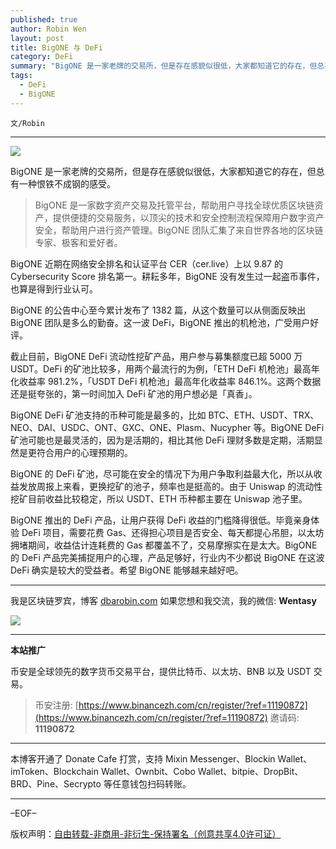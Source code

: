 ```yaml
---
published: true
author: Robin Wen
layout: post
title: BigONE 与 DeFi
category: DeFi
summary: "BigONE 是一家老牌的交易所，但是存在感貌似很低，大家都知道它的存在，但总有一种恨铁不成钢的感受。BigONE 推出的 DeFi 产品，让用户获得 DeFi 收益的门槛降得很低。毕竟亲身体验 DeFi 项目，需要花费 Gas、还得担心项目是否安全、每天都提心吊胆，以太坊拥堵期间，收益估计连耗费的 Gas 都覆盖不了，交易摩擦实在是太大。BigONE 的 DeFi 产品完美捕捉用户的心理，产品足够好，行业内不少都说 BigONE 在这波 DeFi 确实是较大的受益者。希望 BigONE 能够越来越好吧。"
tags:
  - DeFi
  - BigONE
---
```


`文/Robin`

***

![](https://cdn.dbarobin.com/4a1mk13.png)

BigONE 是一家老牌的交易所，但是存在感貌似很低，大家都知道它的存在，但总有一种恨铁不成钢的感受。

> BigONE 是一家数字资产交易及托管平台，帮助用户寻找全球优质区块链资产，提供便捷的交易服务，以顶尖的技术和安全控制流程保障用户数字资产安全，帮助用户进行资产管理。BigONE 团队汇集了来自世界各地的区块链专家、极客和爱好者。

BigONE 近期在网络安全排名和认证平台 CER（cer.live）上以 9.87 的 Cybersecurity Score 排名第一。耕耘多年，BigONE 没有发生过一起盗币事件，也算是得到行业认可。

BigONE 的公告中心至今累计发布了 1382 篇，从这个数量可以从侧面反映出 BigONE 团队是多么的勤奋。这一波 DeFi，BigONE 推出的机枪池，广受用户好评。

截止目前，BigONE DeFi 流动性挖矿产品，用户参与募集额度已超 5000 万 USDT。DeFi 的矿池比较多，用两个最流行的为例，「ETH DeFi 机枪池」最高年化收益率 981.2%，「USDT DeFi 机枪池」最高年化收益率 846.1%。这两个数据还是挺夸张的，第一时间加入 DeFi 矿池的用户想必是「真香」。

BigONE DeFi 矿池支持的币种可能是最多的，比如 BTC、ETH、USDT、TRX、NEO、DAI、USDC、ONT、GXC、ONE、Plasm、Nucypher 等。BigONE DeFi 矿池可能也是最灵活的，因为是活期的，相比其他 DeFi 理财多数是定期，活期显然是更符合用户的心理预期的。

BigONE 的 DeFi 矿池，尽可能在安全的情况下为用户争取利益最大化，所以从收益发放周报上来看，更换挖矿的池子，频率也是挺高的。由于 Uniswap 的流动性挖矿目前收益比较稳定，所以 USDT、ETH 币种都主要在 Uniswap 池子里。

BigONE 推出的 DeFi 产品，让用户获得 DeFi 收益的门槛降得很低。毕竟亲身体验 DeFi 项目，需要花费 Gas、还得担心项目是否安全、每天都提心吊胆，以太坊拥堵期间，收益估计连耗费的 Gas 都覆盖不了，交易摩擦实在是太大。BigONE 的 DeFi 产品完美捕捉用户的心理，产品足够好，行业内不少都说 BigONE 在这波 DeFi 确实是较大的受益者。希望 BigONE 能够越来越好吧。

***

我是区块链罗宾，博客 [dbarobin.com](https://dbarobin.com/)
如果您想和我交流，我的微信: **Wentasy**

![](https://cdn.dbarobin.com/v4yywe2.png)

***

**本站推广**

币安是全球领先的数字货币交易平台，提供比特币、以太坊、BNB 以及 USDT 交易。

> 币安注册: [https://www.binancezh.com/cn/register/?ref=11190872](https://www.binancezh.com/cn/register/?ref=11190872)
> 邀请码: **11190872**

***

本博客开通了 Donate Cafe 打赏，支持 Mixin Messenger、Blockin Wallet、imToken、Blockchain Wallet、Ownbit、Cobo Wallet、bitpie、DropBit、BRD、Pine、Secrypto 等任意钱包扫码转账。

<center>
    <div class="--donate-button"
         data-button-id="f8b9df0d-af9a-460d-8258-d3f435445075"
    ></div>
</center>

***

–EOF–

版权声明：[自由转载-非商用-非衍生-保持署名（创意共享4.0许可证）](http://creativecommons.org/licenses/by-nc-nd/4.0/deed.zh)